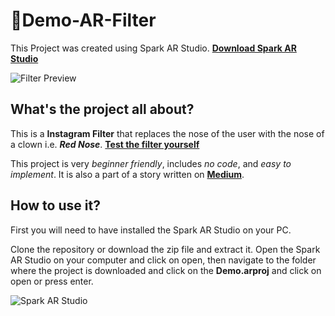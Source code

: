 # 🔗Demo-AR-Filter
This Project was created using Spark AR Studio. [**Download Spark AR Studio**](https://sparkar.facebook.com/ar-studio/download)

![Filter Preview](https://i.imgur.com/GpXVm5I.gif)

## What's the project all about?
This is a **Instagram Filter** that replaces the nose of the user with the nose of a clown i.e. ***Red Nose***. [**Test the filter yourself**](https://www.instagram.com/ar/660308295353911/?ch=NDAyMDQ5YTIyYmM3Yjg0ZjZhNDcyNGE0YzQ0ZDQzY2Q%3D)

This project is very *beginner friendly*, includes *no code*, and *easy to implement*.
It is also a part of a story written on [**Medium**](https://levelup.gitconnected.com/create-your-own-instagram-filter-and-share-it-with-the-world-26702c427ea3).

## How to use it?
First you will need to have installed the Spark AR Studio on your PC.

Clone the repository or download the zip file and extract it. Open the Spark AR Studio on your computer and click on open, then navigate to the folder where the project is downloaded and click on the **Demo.arproj** and click on open or press enter.

![Spark AR Studio](https://i.imgur.com/mLhg8TB.png)
